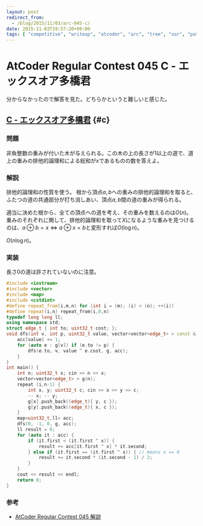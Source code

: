 ```yaml
---
layout: post
redirect_from:
  - /blog/2015/11/03/arc-045-c/
date: 2015-11-03T19:57:20+09:00
tags: [ "competitive", "writeup", "atcoder", "arc", "tree", "xor", "path", "dfs" ]
---
```


# AtCoder Regular Contest 045 C - エックスオア多橋君

分からなかったので解答を見た。どちらかというと難しいと感じた。

<!-- more -->

## [C - エックスオア多橋君](https://beta.atcoder.jp/contests/arc045/tasks/arc045_c) {#c}

### 問題

非負整数の重みが付いた木が与えられる。この木の上の長さが$1$以上の道で、道上の重みの排他的論理和による総和が$x$であるものの数を答えよ。

### 解説

排他的論理和の性質を使う。
根から頂点$a,b$への重みの排他的論理和を取ると、ふたつの道の共通部分が打ち消しあい、頂点$a,b$間の道の重みが得られる。

適当に決めた根から、全ての頂点への道を考え、その重みを数えるのは$O(n)$。
重みのそれぞれに関して、排他的論理和を取って$X$になるような重みを見つけるのは、$a \oplus b = x \iff a \oplus x = b$と変形すれば$O(\log n)$。

$O(n \log n)$。

### 実装

長さ$0$の道は許されていないのに注意。

``` c++
#include <iostream>
#include <vector>
#include <map>
#include <cstdint>
#define repeat_from(i,m,n) for (int i = (m); (i) < (n); ++(i))
#define repeat(i,n) repeat_from(i,0,n)
typedef long long ll;
using namespace std;
struct edge_t { int to; uint32_t cost; };
void dfs(int v, int p, uint32_t value, vector<vector<edge_t> > const & g, map<uint32_t,ll> & acc) {
    acc[value] += 1;
    for (auto e : g[v]) if (e.to != p) {
        dfs(e.to, v, value ^ e.cost, g, acc);
    }
}
int main() {
    int n; uint32_t x; cin >> n >> x;
    vector<vector<edge_t> > g(n);
    repeat (i,n-1) {
        int x, y; uint32_t c; cin >> x >> y >> c;
        -- x; -- y;
        g[x].push_back((edge_t){ y, c });
        g[y].push_back((edge_t){ x, c });
    }
    map<uint32_t,ll> acc;
    dfs(0, -1, 0, g, acc);
    ll result = 0;
    for (auto it : acc) {
        if (it.first < (it.first ^ x)) {
            result += acc[it.first ^ x] * it.second;
        } else if (it.first == (it.first ^ x)) { // means x == 0
            result += it.second * (it.second - 1) / 2;
        }
    }
    cout << result << endl;
    return 0;
}
```

### 参考

-   [AtCoder Regular Contest 045 解説](http://www.slideshare.net/chokudai/arc045)
